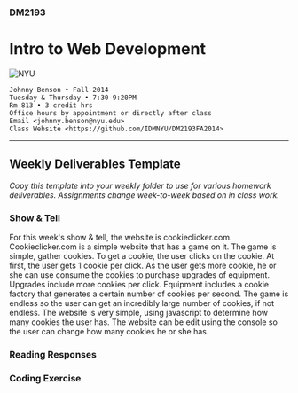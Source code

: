 ### DM2193

# Intro to Web Development

![NYU](http://j-hnnybens-n.com/capture/imami.png)

    Johnny Benson • Fall 2014
    Tuesday & Thursday • 7:30-9:20PM
    Rm 813 • 3 credit hrs
    Office hours by appointment or directly after class
    Email <johnny.benson@nyu.edu>
    Class Website <https://github.com/IDMNYU/DM2193FA2014>

---

## Weekly Deliverables Template

*Copy this template into your weekly folder to use for various homework deliverables. 
Assignments change week-to-week based on in class work.*

### Show & Tell
<!-- * [Name](http://link-to-cool-thing) -->
For this week's show & tell, the website is cookieclicker.com. Cookieclicker.com is a simple website that has a game on it. The game is simple, gather cookies. To get a cookie, the user clicks on the cookie. At first, the user gets 1 cookie per click. As the user gets more cookie, he or she can use consume the cookies to purchase upgrades of equipment. Upgrades include more cookies per click. Equipment includes a cookie factory that generates a certain number of cookies per second. The game is endless so the user can get an incredibly large number of cookies, if not endless. The website is very simple, using javascript to determine how many cookies the user has. The website can be edit using the console so the user can change how many cookies he or she has.

### Reading Responses
<!-- #### [Title, Author](http://link-to-article) -->
### Coding Exercise
<!-- #### [Excercise Name](./link/to/exercise.html) -->
